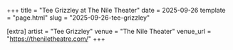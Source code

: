 +++
title = "Tee Grizzley at The Nile Theater"
date = 2025-09-26
template = "page.html"
slug = "2025-09-26-tee-grizzley"

[extra]
artist = "Tee Grizzley"
venue = "The Nile Theater"
venue_url = "https://theniletheatre.com/"
+++
